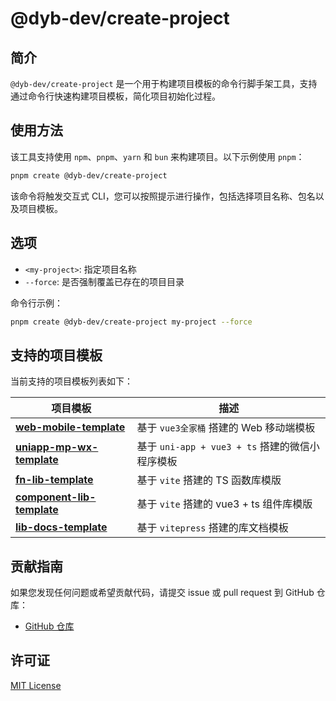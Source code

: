# @dyb-dev/create-project

## 简介

`@dyb-dev/create-project` 是一个用于构建项目模板的命令行脚手架工具，支持通过命令行快速构建项目模板，简化项目初始化过程。

## 使用方法

该工具支持使用 `npm`、`pnpm`、`yarn` 和 `bun` 来构建项目。以下示例使用 `pnpm`：

```bash
pnpm create @dyb-dev/create-project
```

该命令将触发交互式 CLI，您可以按照提示进行操作，包括选择项目名称、包名以及项目模板。

## 选项

-   `<my-project>`: 指定项目名称
-   `--force`: 是否强制覆盖已存在的项目目录

命令行示例：

```bash
pnpm create @dyb-dev/create-project my-project --force
```

## 支持的项目模板

当前支持的项目模板列表如下：

| 项目模板                                                                        | 描述                                            |
| ------------------------------------------------------------------------------- | ----------------------------------------------- |
| [**web-mobile-template**](https://github.com/dyb-dev/web-mobile-template)       | 基于 `vue3全家桶` 搭建的 Web 移动端模板         |
| [**uniapp-mp-wx-template**](https://github.com/dyb-dev/uniapp-mp-wx-template)   | 基于 `uni-app + vue3 + ts` 搭建的微信小程序模板 |
| [**fn-lib-template**](https://github.com/dyb-dev/fn-lib-template)               | 基于 `vite` 搭建的 TS 函数库模版                |
| [**component-lib-template**](https://github.com/dyb-dev/component-lib-template) | 基于 `vite` 搭建的 vue3 + ts 组件库模版         |
| [**lib-docs-template**](https://github.com/dyb-dev/lib-docs-template)           | 基于 `vitepress` 搭建的库文档模板               |

## 贡献指南

如果您发现任何问题或希望贡献代码，请提交 issue 或 pull request 到 GitHub 仓库：

-   [GitHub 仓库](https://github.com/dyb-dev/base-lib)

## 许可证

[MIT License](LICENSE)
